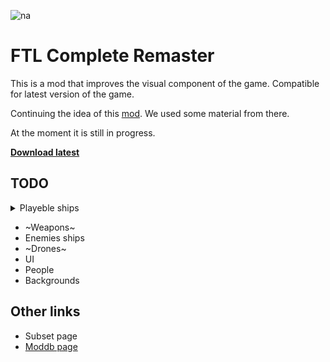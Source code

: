 ![na](https://github.com/user-attachments/assets/1d1ec2d2-1f2e-44a1-80f1-6e7750c91f93)
# FTL Complete Remaster
This is a mod that improves the visual component of the game.
Compatible for latest version of the game.

Continuing the idea of this [mod](https://www.moddb.com/mods/ftl-remastered).
We used some material from there.

At the moment it is still in progress.

**[Download latest](https://github.com/Ko4ergaPunk/FTL-Complete-Remaster/releases/download/v0.2.3/FTL_Complete_Remaster.ftl)**

## TODO
<details>
<summary>Playeble ships</summary>
<br>

- ~Kestrel~
- ~Engi~
- ~Federation~
- Zoltan
- Mantis
- Slug
- Rock
- Stealth
- Lanius
- Crystal

</details>

- ~Weapons~
- Enemies ships
- ~Drones~
- UI
- People
- Backgrounds

## Other links
- Subset page
- [Moddb page](https://www.moddb.com/mods/ftl-complete-remaster)
